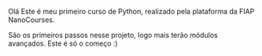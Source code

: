 Olá
Este é meu primeiro curso de Python, realizado pela plataforma da FIAP NanoCourses.

São os primeiros passos nesse projeto, logo mais terão módulos avançados.
Este é só o começo :)
